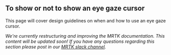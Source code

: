 ## To show or not to show an eye gaze cursor

This page will cover design guidelines on when and how to use an eye gaze cursor. 

_We're currently restructuring and improving the MRTK documentation. 
This content will be updated soon! 
If you have any questions regarding this section please post in our [MRTK slack channel](https://holodevelopers.slack.com/)._

<!-- TODO: Add more infos -- >

---
[Back to "Eye Tracking in the MixedRealityToolkit"](EyeTracking_Main.md)
